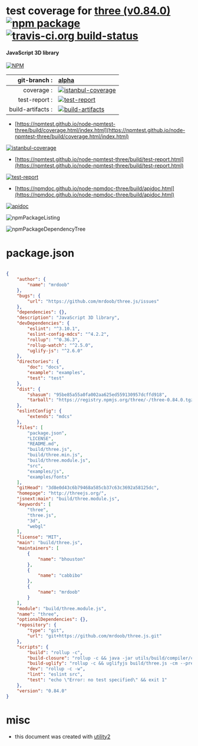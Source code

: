 # test coverage for  [three (v0.84.0)](http://threejs.org/)  [![npm package](https://img.shields.io/npm/v/npmtest-three.svg?style=flat-square)](https://www.npmjs.org/package/npmtest-three) [![travis-ci.org build-status](https://api.travis-ci.org/npmtest/node-npmtest-three.svg)](https://travis-ci.org/npmtest/node-npmtest-three)
#### JavaScript 3D library

[![NPM](https://nodei.co/npm/three.png?downloads=true&downloadRank=true&stars=true)](https://www.npmjs.com/package/three)

| git-branch : | [alpha](https://github.com/npmtest/node-npmtest-three/tree/alpha)|
|--:|:--|
| coverage : | [![istanbul-coverage](https://npmtest.github.io/node-npmtest-three/build/coverage.badge.svg)](https://npmtest.github.io/node-npmtest-three/build/coverage.html/index.html)|
| test-report : | [![test-report](https://npmtest.github.io/node-npmtest-three/build/test-report.badge.svg)](https://npmtest.github.io/node-npmtest-three/build/test-report.html)|
| build-artifacts : | [![build-artifacts](https://npmtest.github.io/node-npmtest-three/glyphicons_144_folder_open.png)](https://github.com/npmtest/node-npmtest-three/tree/gh-pages/build)|

- [https://npmtest.github.io/node-npmtest-three/build/coverage.html/index.html](https://npmtest.github.io/node-npmtest-three/build/coverage.html/index.html)

[![istanbul-coverage](https://npmtest.github.io/node-npmtest-three/build/screenCapture.buildCi.browser.%252Ftmp%252Fbuild%252Fcoverage.lib.html.png)](https://npmtest.github.io/node-npmtest-three/build/coverage.html/index.html)

- [https://npmtest.github.io/node-npmtest-three/build/test-report.html](https://npmtest.github.io/node-npmtest-three/build/test-report.html)

[![test-report](https://npmtest.github.io/node-npmtest-three/build/screenCapture.buildCi.browser.%252Ftmp%252Fbuild%252Ftest-report.html.png)](https://npmtest.github.io/node-npmtest-three/build/test-report.html)

- [https://npmdoc.github.io/node-npmdoc-three/build/apidoc.html](https://npmdoc.github.io/node-npmdoc-three/build/apidoc.html)

[![apidoc](https://npmdoc.github.io/node-npmdoc-three/build/screenCapture.buildCi.browser.%252Ftmp%252Fbuild%252Fapidoc.html.png)](https://npmdoc.github.io/node-npmdoc-three/build/apidoc.html)

![npmPackageListing](https://npmtest.github.io/node-npmtest-three/build/screenCapture.npmPackageListing.svg)

![npmPackageDependencyTree](https://npmtest.github.io/node-npmtest-three/build/screenCapture.npmPackageDependencyTree.svg)



# package.json

```json

{
    "author": {
        "name": "mrdoob"
    },
    "bugs": {
        "url": "https://github.com/mrdoob/three.js/issues"
    },
    "dependencies": {},
    "description": "JavaScript 3D library",
    "devDependencies": {
        "eslint": "^3.10.1",
        "eslint-config-mdcs": "^4.2.2",
        "rollup": "^0.36.3",
        "rollup-watch": "^2.5.0",
        "uglify-js": "^2.6.0"
    },
    "directories": {
        "doc": "docs",
        "example": "examples",
        "test": "test"
    },
    "dist": {
        "shasum": "95be85a55a0fa002aa625ed559130957dcffd918",
        "tarball": "https://registry.npmjs.org/three/-/three-0.84.0.tgz"
    },
    "eslintConfig": {
        "extends": "mdcs"
    },
    "files": [
        "package.json",
        "LICENSE",
        "README.md",
        "build/three.js",
        "build/three.min.js",
        "build/three.module.js",
        "src",
        "examples/js",
        "examples/fonts"
    ],
    "gitHead": "3d8e0d43c6b79468a585cb37c63c3692a58125dc",
    "homepage": "http://threejs.org/",
    "jsnext:main": "build/three.module.js",
    "keywords": [
        "three",
        "three.js",
        "3d",
        "webgl"
    ],
    "license": "MIT",
    "main": "build/three.js",
    "maintainers": [
        {
            "name": "bhouston"
        },
        {
            "name": "cabbibo"
        },
        {
            "name": "mrdoob"
        }
    ],
    "module": "build/three.module.js",
    "name": "three",
    "optionalDependencies": {},
    "repository": {
        "type": "git",
        "url": "git+https://github.com/mrdoob/three.js.git"
    },
    "scripts": {
        "build": "rollup -c",
        "build-closure": "rollup -c && java -jar utils/build/compiler/closure-compiler-v20160713.jar --warning_level=VERBOSE --jscomp_off=globalThis --jscomp_off=checkTypes --externs utils/build/externs.js --language_in=ECMASCRIPT5_STRICT --js build/three.js --js_output_file build/three.min.js",
        "build-uglify": "rollup -c && uglifyjs build/three.js -cm --preamble \"// threejs.org/license\" > build/three.min.js",
        "dev": "rollup -c -w",
        "lint": "eslint src",
        "test": "echo \"Error: no test specified\" && exit 1"
    },
    "version": "0.84.0"
}
```



# misc
- this document was created with [utility2](https://github.com/kaizhu256/node-utility2)
